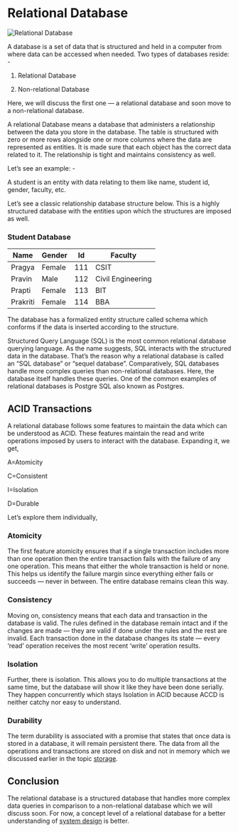 # Relational Database

![Relational Database](https://miro.medium.com/max/1100/1*7G9vdSCtEiddaNyiUbvrRg.jpeg)

A database is a set of data that is structured and held in a computer from where data can be accessed when needed. Two types of databases reside: -

1. Relational Database

2. Non-relational Database

Here, we will discuss the first one — a relational database and soon move to a non-relational database.

A relational Database means a database that administers a relationship between the data you store in the database. The table is structured with zero or more rows alongside one or more columns where the data are represented as entities. It is made sure that each object has the correct data related to it. The relationship is tight and maintains consistency as well.

Let’s see an example: -

A student is an entity with data relating to them like name, student id, gender, faculty, etc.

Let’s see a classic relationship database structure below. This is a highly structured database with the entities upon which the structures are imposed as well.

### Student Database

| Name | Gender | Id | Faculty |
| ---- | ------ | -- | ------- |
| Pragya | Female | 111 | CSIT |
| Pravin | Male | 112 | Civil Engineering |
| Prapti | Female | 113 | BIT |
| Prakriti | Female | 114 | BBA |

The database has a formalized entity structure called schema which conforms if the data is inserted according to the structure.

Structured Query Language (SQL) is the most common relational database querying language. As the name suggests, SQL interacts with the structured data in the database. That’s the reason why a relational database is called an “SQL database” or “sequel database”. Comparatively, SQL databases handle more complex queries than non-relational databases. Here, the database itself handles these queries. One of the common examples of relational databases is Postgre SQL also known as Postgres.

## ACID Transactions

A relational database follows some features to maintain the data which can be understood as ACID. These features maintain the read and write operations imposed by users to interact with the database. Expanding it, we get,

A=Atomicity

C=Consistent

I=Isolation

D=Durable

Let’s explore them individually,

### Atomicity

The first feature atomicity ensures that if a single transaction includes more than one operation then the entire transaction fails with the failure of any one operation. This means that either the whole transaction is held or none. This helps us identify the failure margin since everything either fails or succeeds — never in between. The entire database remains clean this way.

### Consistency

Moving on, consistency means that each data and transaction in the database is valid. The rules defined in the database remain intact and if the changes are made — they are valid if done under the rules and the rest are invalid. Each transaction done in the database changes its state — every ‘read’ operation receives the most recent ‘write’ operation results.

### Isolation

Further, there is isolation. This allows you to do multiple transactions at the same time, but the database will show it like they have been done serially. They happen concurrently which stays Isolation in ACID because ACCD is neither catchy nor easy to understand.

### Durability

The term durability is associated with a promise that states that once data is stored in a database, it will remain persistent there. The data from all the operations and transactions are stored on disk and not in memory which we discussed earlier in the topic [storage](https://github.com/aygarp-modsiw/system-design-concepts-hacktoberfest2022/tree/master/Storage).

## Conclusion

The relational database is a structured database that handles more complex data queries in comparison to a non-relational database which we will discuss soon. For now, a concept level of a relational database for a better understanding of [system design](https://github.com/aygarp-modsiw/system-design-concepts-hacktoberfest2022) is better.
